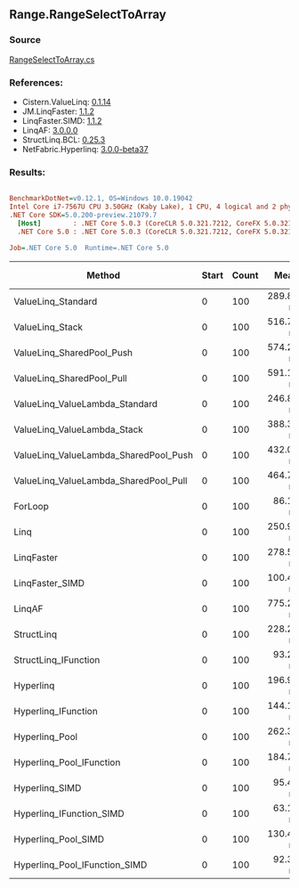 ﻿## Range.RangeSelectToArray

### Source
[RangeSelectToArray.cs](../LinqBenchmarks/Range/RangeSelectToArray.cs)

### References:
- Cistern.ValueLinq: [0.1.14](https://www.nuget.org/packages/Cistern.ValueLinq/0.1.14)
- JM.LinqFaster: [1.1.2](https://www.nuget.org/packages/JM.LinqFaster/1.1.2)
- LinqFaster.SIMD: [1.1.2](https://www.nuget.org/packages/LinqFaster.SIMD/1.0.3)
- LinqAF: [3.0.0.0](https://www.nuget.org/packages/LinqAF/3.0.0.0)
- StructLinq.BCL: [0.25.3](https://www.nuget.org/packages/StructLinq.BCL/0.25.3)
- NetFabric.Hyperlinq: [3.0.0-beta37](https://www.nuget.org/packages/NetFabric.Hyperlinq/3.0.0-beta37)

### Results:
``` ini

BenchmarkDotNet=v0.12.1, OS=Windows 10.0.19042
Intel Core i7-7567U CPU 3.50GHz (Kaby Lake), 1 CPU, 4 logical and 2 physical cores
.NET Core SDK=5.0.200-preview.21079.7
  [Host]        : .NET Core 5.0.3 (CoreCLR 5.0.321.7212, CoreFX 5.0.321.7212), X64 RyuJIT
  .NET Core 5.0 : .NET Core 5.0.3 (CoreCLR 5.0.321.7212, CoreFX 5.0.321.7212), X64 RyuJIT

Job=.NET Core 5.0  Runtime=.NET Core 5.0  

```
|                                Method | Start | Count |      Mean |    Error |   StdDev | Ratio | RatioSD |  Gen 0 | Gen 1 | Gen 2 | Allocated |
|-------------------------------------- |------ |------ |----------:|---------:|---------:|------:|--------:|-------:|------:|------:|----------:|
|                    ValueLinq_Standard |     0 |   100 | 289.84 ns | 0.664 ns | 0.588 ns |  3.37 |    0.02 | 0.2027 |     - |     - |     424 B |
|                       ValueLinq_Stack |     0 |   100 | 516.74 ns | 3.760 ns | 3.333 ns |  6.00 |    0.05 | 0.3166 |     - |     - |     664 B |
|             ValueLinq_SharedPool_Push |     0 |   100 | 574.20 ns | 1.449 ns | 1.355 ns |  6.67 |    0.04 | 0.2022 |     - |     - |     424 B |
|             ValueLinq_SharedPool_Pull |     0 |   100 | 591.14 ns | 0.966 ns | 0.856 ns |  6.87 |    0.04 | 0.2022 |     - |     - |     424 B |
|        ValueLinq_ValueLambda_Standard |     0 |   100 | 246.81 ns | 0.762 ns | 0.713 ns |  2.87 |    0.02 | 0.2027 |     - |     - |     424 B |
|           ValueLinq_ValueLambda_Stack |     0 |   100 | 388.39 ns | 1.770 ns | 1.478 ns |  4.51 |    0.03 | 0.3171 |     - |     - |     664 B |
| ValueLinq_ValueLambda_SharedPool_Push |     0 |   100 | 432.07 ns | 1.221 ns | 1.019 ns |  5.02 |    0.02 | 0.2027 |     - |     - |     424 B |
| ValueLinq_ValueLambda_SharedPool_Pull |     0 |   100 | 464.79 ns | 1.695 ns | 1.503 ns |  5.40 |    0.03 | 0.2027 |     - |     - |     424 B |
|                               ForLoop |     0 |   100 |  86.10 ns | 0.518 ns | 0.432 ns |  1.00 |    0.00 | 0.2027 |     - |     - |     424 B |
|                                  Linq |     0 |   100 | 250.90 ns | 1.203 ns | 1.066 ns |  2.92 |    0.02 | 0.2446 |     - |     - |     512 B |
|                            LinqFaster |     0 |   100 | 278.51 ns | 0.902 ns | 0.754 ns |  3.23 |    0.02 | 0.4053 |     - |     - |     848 B |
|                       LinqFaster_SIMD |     0 |   100 | 100.45 ns | 0.487 ns | 0.381 ns |  1.17 |    0.01 | 0.4054 |     - |     - |     848 B |
|                                LinqAF |     0 |   100 | 775.25 ns | 3.221 ns | 2.856 ns |  9.01 |    0.05 | 0.7534 |     - |     - |    1576 B |
|                            StructLinq |     0 |   100 | 228.21 ns | 0.767 ns | 0.680 ns |  2.65 |    0.02 | 0.2294 |     - |     - |     480 B |
|                  StructLinq_IFunction |     0 |   100 |  93.26 ns | 0.205 ns | 0.182 ns |  1.08 |    0.01 | 0.2027 |     - |     - |     424 B |
|                             Hyperlinq |     0 |   100 | 196.97 ns | 0.786 ns | 0.697 ns |  2.29 |    0.02 | 0.2027 |     - |     - |     424 B |
|                   Hyperlinq_IFunction |     0 |   100 | 144.19 ns | 0.697 ns | 0.652 ns |  1.67 |    0.01 | 0.2027 |     - |     - |     424 B |
|                        Hyperlinq_Pool |     0 |   100 | 262.31 ns | 0.944 ns | 0.788 ns |  3.05 |    0.02 | 0.0267 |     - |     - |      56 B |
|              Hyperlinq_Pool_IFunction |     0 |   100 | 184.71 ns | 0.464 ns | 0.388 ns |  2.15 |    0.01 | 0.0267 |     - |     - |      56 B |
|                        Hyperlinq_SIMD |     0 |   100 |  95.41 ns | 0.629 ns | 0.525 ns |  1.11 |    0.01 | 0.2027 |     - |     - |     424 B |
|              Hyperlinq_IFunction_SIMD |     0 |   100 |  63.19 ns | 0.238 ns | 0.211 ns |  0.73 |    0.00 | 0.2027 |     - |     - |     424 B |
|                   Hyperlinq_Pool_SIMD |     0 |   100 | 130.49 ns | 0.466 ns | 0.436 ns |  1.52 |    0.01 | 0.0267 |     - |     - |      56 B |
|         Hyperlinq_Pool_IFunction_SIMD |     0 |   100 |  92.34 ns | 0.299 ns | 0.250 ns |  1.07 |    0.01 | 0.0267 |     - |     - |      56 B |
